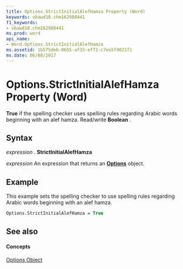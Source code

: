 ```yaml
---
title: Options.StrictInitialAlefHamza Property (Word)
keywords: vbawd10.chm162988441
f1_keywords:
- vbawd10.chm162988441
ms.prod: word
api_name:
- Word.Options.StrictInitialAlefHamza
ms.assetid: 1b575deb-0655-af33-ef72-c7ee5f9021f1
ms.date: 06/08/2017
---
```



# Options.StrictInitialAlefHamza Property (Word)

 **True** if the spelling checker uses spelling rules regarding Arabic words beginning with an alef hamza. Read/write **Boolean** .


## Syntax

 _expression_ . **StrictInitialAlefHamza**

 _expression_ An expression that returns an **[Options](options-object-word.md)** object.


## Example

This example sets the spelling checker to use spelling rules regarding Arabic words beginning with an alef hamza.


```vb
Options.StrictInitialAlefHamza = True
```


## See also


#### Concepts


[Options Object](options-object-word.md)

